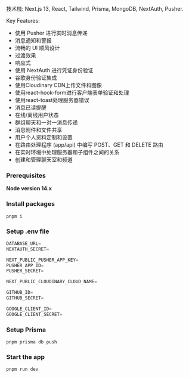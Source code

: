 



技术栈: Next.js 13, React, Tailwind, Prisma, MongoDB, NextAuth, Pusher.


Key Features:
- 使用 Pusher 进行实时消息传递
- 消息通知和警报
- 流畅的 UI 顺风设计
- 过渡效果
- 响应式
- 使用 NextAuth 进行凭证身份验证
- 谷歌身份验证集成
- 使用Cloudinary CDN上传文件和图像
- 使用react-hook-form进行客户端表单验证和处理
- 使用react-toast处理服务器错误
- 消息已读提醒
- 在线/离线用户状态
- 群组聊天和一对一消息传递
- 消息附件和文件共享
- 用户个人资料定制和设置
- 在路由处理程序 (app/api) 中编写 POST、GET 和 DELETE 路由
- 在实时环境中处理服务器和子组件之间的关系
- 创建和管理聊天室和频道


### Prerequisites

**Node version 14.x**

### Install packages

```shell
pnpm i
```

### Setup .env file


```js
DATABASE_URL=
NEXTAUTH_SECRET=

NEXT_PUBLIC_PUSHER_APP_KEY=
PUSHER_APP_ID=
PUSHER_SECRET=

NEXT_PUBLIC_CLOUDINARY_CLOUD_NAME=

GITHUB_ID=
GITHUB_SECRET=

GOOGLE_CLIENT_ID=
GOOGLE_CLIENT_SECRET=
```

### Setup Prisma

```shell
pnpm prisma db push

```

### Start the app

```shell
pnpm run dev
```


